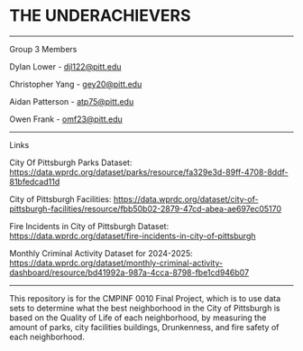 # THE UNDERACHIEVERS
---------------------------
Group 3 Members

Dylan Lower - djl122@pitt.edu

Christopher Yang - gey20@pitt.edu

Aidan Patterson - atp75@pitt.edu

Owen Frank - omf23@pitt.edu

---------------------------
Links

City Of Pittsburgh Parks Dataset: https://data.wprdc.org/dataset/parks/resource/fa329e3d-89ff-4708-8ddf-81bfedcad11d 

City of Pittsburgh Facilities: https://data.wprdc.org/dataset/city-of-pittsburgh-facilities/resource/fbb50b02-2879-47cd-abea-ae697ec05170

Fire Incidents in City of Pittsburgh Dataset: https://data.wprdc.org/dataset/fire-incidents-in-city-of-pittsburgh

Monthly Criminal Activity Dataset for 2024-2025: https://data.wprdc.org/dataset/monthly-criminal-activity-dashboard/resource/bd41992a-987a-4cca-8798-fbe1cd946b07

---------------------------

This repository is for the CMPINF 0010 Final Project, which is to use data sets to determine what the best neighborhood in the City of Pittsburgh is based on the Quality of Life of each neighborhood, by measuring the amount of parks, city facilities buildings, Drunkenness, and fire safety of each neighborhood.
